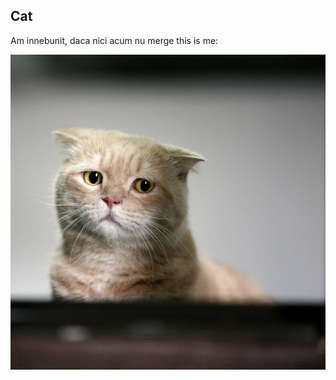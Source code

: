 <html>
<body>

<h2>Cat</h2>
<p>Am innebunit, daca nici acum nu merge this is me:</p>

<img src="sad-cat-leoch-studio.jpg" alt="sad cat">

</body>
</html>
